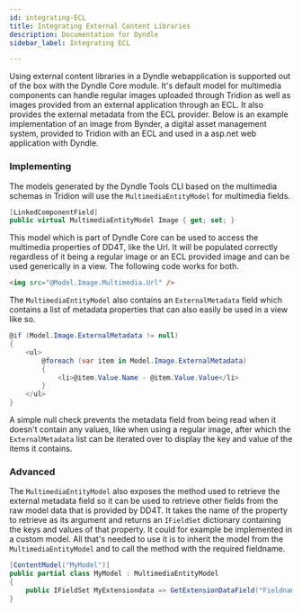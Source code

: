 ```yaml
---
id: integrating-ECL
title: Integrating External Content Libraries
description: Documentation for Dyndle
sidebar_label: Integrating ECL

---
```


Using external content libraries in a Dyndle webapplication is supported out of the box with the Dyndle Core module. It's default model for multimedia components can handle regular images uploaded through Tridion as well as images provided from an external application through an ECL. It also provides the external metadata from the ECL provider. Below is an example implementation of an image from Bynder, a digital asset management system, provided to Tridion with an ECL and used in a asp.net web application with Dyndle.

### Implementing

The models generated by the Dyndle Tools CLI based on the multimedia schemas in Tridion will use the `MultimediaEntityModel` for multimedia fields. 

```c#
[LinkedComponentField]
public virtual MultimediaEntityModel Image { get; set; }
```

This model which is part of Dyndle Core can be used to access the multimedia properties of DD4T, like the Url. It will be populated correctly regardless of it being a regular image or an ECL provided image and can be used generically in a view. The following code works for both.

```html
<img src="@Model.Image.Multimedia.Url" />
```

The `MultimediaEntityModel` also contains an `ExternalMetadata` field which contains a list of metadata properties that can also easily be used in a view like so.

```c#
@if (Model.Image.ExternalMetadata != null)
{
    <ul>
        @foreach (var item in Model.Image.ExternalMetadata)
        {
            <li>@item.Value.Name - @item.Value.Value</li>
        }
    </ul>
}
```

A simple null check prevents the metadata field from being read when it doesn't contain any values, like when using a regular image, after which the `ExternalMetadata` list can be iterated over to display the key and value of the items it contains.

### Advanced

The `MultimediaEntityModel` also exposes the method used to retrieve the external metadata field so it can be used to retrieve other fields from the raw model data that is provided by DD4T. It takes the name of the property to retrieve as its argument and returns an `IFieldSet` dictionary containing the keys and values of that property. It could for example be implemented in a custom model. All that's needed to use it is to inherit the model from the `MultimediaEntityModel` and to call the method with the required fieldname.

```c#
[ContentModel("MyModel")]
public partial class MyModel : MultimediaEntityModel
{
	public IFieldSet MyExtensiondata => GetExtensionDataField("Fieldname");
}
```

